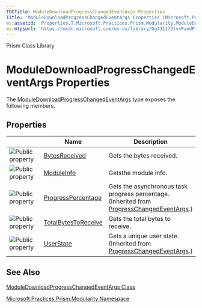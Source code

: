```yaml
---
TOCTitle: ModuleDownloadProgressChangedEventArgs Properties
Title: 'ModuleDownloadProgressChangedEventArgs Properties (Microsoft.Practices.Prism.Modularity)'
ms:assetid: 'Properties.T:Microsoft.Practices.Prism.Modularity.ModuleDownloadProgressChangedEventArgs'
ms:mtpsurl: 'https://msdn.microsoft.com/en-us/library/Gg431173(v=PandP.50)'
---
```


Prism Class Library

ModuleDownloadProgressChangedEventArgs Properties
=================================================

The [ModuleDownloadProgressChangedEventArgs](https://msdn.microsoft.com/t:microsoft.practices.prism.modularity.moduledownloadprogresschangedeventargs) type exposes the following members.

Properties
----------

<span id="propertyTableToggle"></span>
<table>
<colgroup>
<col width="33%" />
<col width="33%" />
<col width="33%" />
</colgroup>
<thead>
<tr class="header">
<th> </th>
<th>Name</th>
<th>Description</th>
</tr>
</thead>
<tbody>
<tr class="odd">
<td><img src="https://msdn.microsoft.com/en-us/Gg431173.pubproperty(en-us,PandP.50).gif" title="Public property" /></td>
<td><a href="https://msdn.microsoft.com/p:microsoft.practices.prism.modularity.moduledownloadprogresschangedeventargs.bytesreceived">BytesReceived</a></td>
<td><div class="summary">
Gets the bytes received.
</div></td>
</tr>
<tr class="even">
<td><img src="https://msdn.microsoft.com/en-us/Gg431173.pubproperty(en-us,PandP.50).gif" title="Public property" /></td>
<td><a href="https://msdn.microsoft.com/p:microsoft.practices.prism.modularity.moduledownloadprogresschangedeventargs.moduleinfo">ModuleInfo</a></td>
<td><div class="summary">
Getsthe module info.
</div></td>
</tr>
<tr class="odd">
<td><img src="https://msdn.microsoft.com/en-us/Gg431173.pubproperty(en-us,PandP.50).gif" title="Public property" /></td>
<td><a href="http://msdn2.microsoft.com/en-us/library/2eksby19">ProgressPercentage</a></td>
<td><div class="summary">
Gets the asynchronous task progress percentage.
</div>
(Inherited from <a href="http://msdn2.microsoft.com/en-us/library/0tat795f">ProgressChangedEventArgs</a>.)</td>
</tr>
<tr class="even">
<td><img src="https://msdn.microsoft.com/en-us/Gg431173.pubproperty(en-us,PandP.50).gif" title="Public property" /></td>
<td><a href="https://msdn.microsoft.com/p:microsoft.practices.prism.modularity.moduledownloadprogresschangedeventargs.totalbytestoreceive">TotalBytesToReceive</a></td>
<td><div class="summary">
Gets the total bytes to receive.
</div></td>
</tr>
<tr class="odd">
<td><img src="https://msdn.microsoft.com/en-us/Gg431173.pubproperty(en-us,PandP.50).gif" title="Public property" /></td>
<td><a href="http://msdn2.microsoft.com/en-us/library/w2bh9809">UserState</a></td>
<td><div class="summary">
Gets a unique user state.
</div>
(Inherited from <a href="http://msdn2.microsoft.com/en-us/library/0tat795f">ProgressChangedEventArgs</a>.)</td>
</tr>
</tbody>
</table>

See Also
--------

<span id="seeAlsoToggle"></span>
[ModuleDownloadProgressChangedEventArgs Class](https://msdn.microsoft.com/t:microsoft.practices.prism.modularity.moduledownloadprogresschangedeventargs)

[Microsoft.Practices.Prism.Modularity Namespace](https://msdn.microsoft.com/n:microsoft.practices.prism.modularity)
